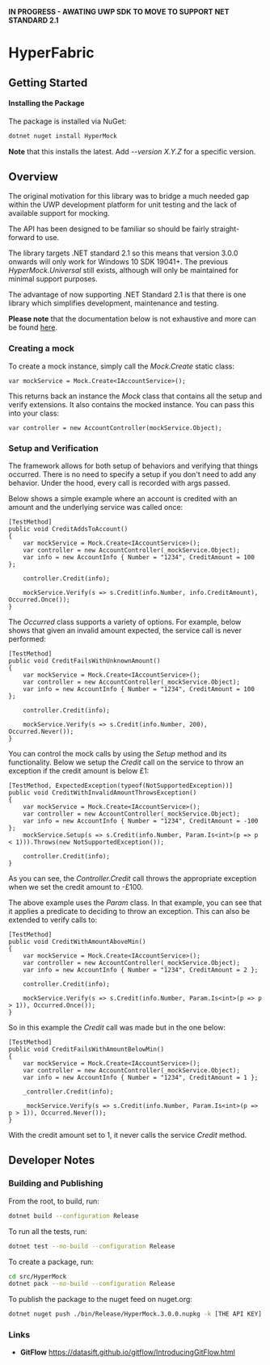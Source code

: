**IN PROGRESS - AWATING UWP SDK TO MOVE TO SUPPORT NET STANDARD 2.1**

# HyperFabric

## Getting Started

#### Installing the Package

The package is installed via NuGet:

```bash
dotnet nuget install HyperMock
```

**Note** that this installs the latest. Add _--version X.Y.Z_ for a specific version.

## Overview

The original motivation for this library was to bridge a much needed gap within the UWP development platform for unit testing and the lack of available support for mocking.

The API has been designed to be familiar so should be fairly straight-forward to use.

The library targets .NET standard 2.1 so this means that version 3.0.0 onwards will only work for Windows 10 SDK 19041+. The previous _HyperMock.Universal_ still 
exists, although will only be maintained for minimal support purposes.

The advantage of now supporting .NET Standard 2.1 is that there is one library which simplifies development, maintenance and testing.

**Please note** that the documentation below is not exhaustive and more can be found [here](https://github.com/hypersolutions/hypermock/wiki).
### Creating a mock

To create a mock instance, simply call the _Mock.Create<T>_ static class:

```
var mockService = Mock.Create<IAccountService>();

```

This returns back an instance the _Mock_ class that contains all the setup and verify extensions. It also contains the mocked instance. You can pass this into your class:

```
var controller = new AccountController(mockService.Object);
```

### Setup and Verification

The framework allows for both setup of behaviors and verifying that things occurred. There is no need to specify a setup if you don't need to add any behavior. Under the hood, every call is recorded with args passed.

Below shows a simple example where an account is credited with an amount and the underlying service was called once:

```
[TestMethod]
public void CreditAddsToAccount()
{
    var mockService = Mock.Create<IAccountService>();
    var controller = new AccountController(_mockService.Object);
    var info = new AccountInfo { Number = "1234", CreditAmount = 100 };

    controller.Credit(info);

    mockService.Verify(s => s.Credit(info.Number, info.CreditAmount), Occurred.Once());
}
```

The _Occurred_ class supports a variety of options. For example, below shows that given an invalid amount expected, the service call is never performed:

```
[TestMethod]
public void CreditFailsWithUnknownAmount()
{
    var mockService = Mock.Create<IAccountService>();
    var controller = new AccountController(_mockService.Object);
    var info = new AccountInfo { Number = "1234", CreditAmount = 100 };

    controller.Credit(info);

    mockService.Verify(s => s.Credit(info.Number, 200), Occurred.Never());
}
```

You can control the mock calls by using the _Setup_ method and its functionality. Below we setup the _Credit_ call on the service to throw an exception if the credit amount is below £1:

```
[TestMethod, ExpectedException(typeof(NotSupportedException))]
public void CreditWithInvalidAmountThrowsException()
{
    var mockService = Mock.Create<IAccountService>();
    var controller = new AccountController(_mockService.Object);
    var info = new AccountInfo { Number = "1234", CreditAmount = -100 };
    mockService.Setup(s => s.Credit(info.Number, Param.Is<int>(p => p < 1))).Throws(new NotSupportedException());

    controller.Credit(info);
}
```

As you can see, the _Controller.Credit_ call throws the appropriate exception when we set the credit amount to -£100.

The above example uses the _Param_ class. In that example, you can see that it applies a predicate to deciding to throw an exception. This can also be extended to verify calls to:

```
[TestMethod]
public void CreditWithAmountAboveMin()
{
    var mockService = Mock.Create<IAccountService>();
    var controller = new AccountController(_mockService.Object);
    var info = new AccountInfo { Number = "1234", CreditAmount = 2 };

    controller.Credit(info);

    mockService.Verify(s => s.Credit(info.Number, Param.Is<int>(p => p > 1)), Occurred.Once());
}
```

So in this example the _Credit_ call was made but in the one below:

```
[TestMethod]
public void CreditFailsWithAmountBelowMin()
{
    var mockService = Mock.Create<IAccountService>();
    var controller = new AccountController(_mockService.Object);
    var info = new AccountInfo { Number = "1234", CreditAmount = 1 };

    _controller.Credit(info);

    _mockService.Verify(s => s.Credit(info.Number, Param.Is<int>(p => p > 1)), Occurred.Never());
}
```

With the credit amount set to 1, it never calls the service _Credit_ method.
  
## Developer Notes

### Building and Publishing

From the root, to build, run:

```bash
dotnet build --configuration Release 
```

To run all the tests, run:

```bash
dotnet test --no-build --configuration Release
```

To create a package, run:
 
```bash
cd src/HyperMock
dotnet pack --no-build --configuration Release 
```

To publish the package to the nuget feed on nuget.org:

```bash
dotnet nuget push ./bin/Release/HyperMock.3.0.0.nupkg -k [THE API KEY] -s https://api.nuget.org/v3/index.json 
```

### Links

* **GitFlow** https://datasift.github.io/gitflow/IntroducingGitFlow.html
